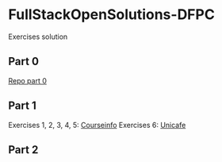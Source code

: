 # FullStackOpenSolutions-DFPC

Exercises solution

## Part 0

[Repo part 0](https://github.com/danielpuliche/FullStackOpen-Part0)

## Part 1

Exercises 1, 2, 3, 4, 5: [Courseinfo](./Part1/courseinfo)
Exercises 6: [Unicafe](./Part1/unicafe)

## Part 2

